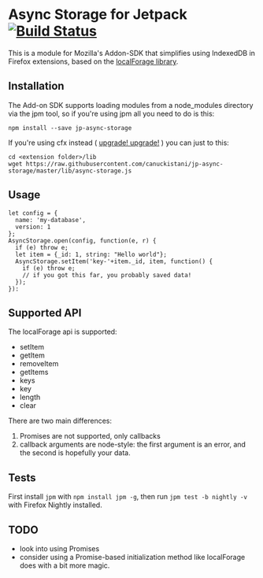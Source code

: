 # Async Storage for Jetpack [![Build Status](https://travis-ci.org/canuckistani/jp-async-storage.png)](https://travis-ci.org/canuckistani/jp-async-storage)

This is a module for Mozilla's Addon-SDK that simplifies using IndexedDB in Firefox extensions, based on the [localForage library](https://github.com/mozilla/localForage).

## Installation

The Add-on SDK supports loading modules from a node_modules directory via the jpm tool, so if you're using jpm all you need to do is this:

    npm install --save jp-async-storage

If you're using cfx instead ( [upgrade! upgrade!](http://work.erikvold.com/jetpack/2014/08/07/cfx-to-jpm.html) ) you can just to this:

    cd <extension folder>/lib
    wget https://raw.githubusercontent.com/canuckistani/jp-async-storage/master/lib/async-storage.js

## Usage

    let config = {
      name: 'my-database',
      version: 1
    };
    AsyncStorage.open(config, function(e, r) {
      if (e) throw e;
      let item = {_id: 1, string: "Hello world"};
      AsyncStorage.setItem('key-'+item._id, item, function() {
        if (e) throw e;
        // if you got this far, you probably saved data!
      });
    }):

## Supported API

The localForage api is supported:

* setItem
* getItem
* removeItem
* getItems
* keys
* key
* length
* clear

There are two main differences:

1. Promises are not supported, only callbacks
2. callback arguments are node-style: the first argument is an error, and the second is hopefully your data.

## Tests

First install `jpm` with `npm install jpm -g`, then run `jpm test -b nightly -v` with Firefox Nightly installed.

## TODO

* look into using Promises
* consider using a Promise-based initialization method like localForage does with a bit more magic.
